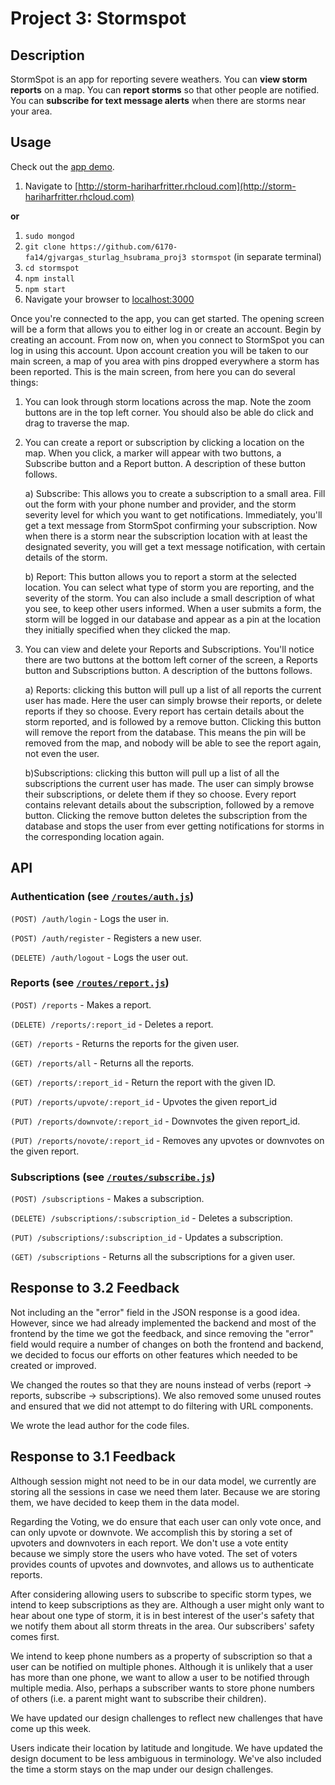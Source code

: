 # Project 3: Stormspot

## Description

StormSpot is an app for reporting severe weathers. You can **view storm reports** on a map. You can **report storms** so that other people are notified. You can **subscribe for text message alerts** when there are storms near your area.

## Usage

Check out the [app demo](https://www.youtube.com/watch?v=G7n9BIvYUT4&feature=youtu.be).

1. Navigate to [http://storm-hariharfritter.rhcloud.com](http://storm-hariharfritter.rhcloud.com)

**or**

1. `sudo mongod`
2. `git clone https://github.com/6170-fa14/gjvargas_sturlag_hsubrama_proj3 stormspot` (in separate terminal)
3. `cd stormspot`
4. `npm install`
5. `npm start`
6. Navigate your browser to [localhost:3000](http://localhost:3000)

Once you're connected to the app, you can get started. The opening screen will be
a form that allows you to either log in or create an account. Begin by creating an account.
From now on, when you connect to StormSpot you can log in using this account.
Upon account creation you will be taken to our main screen, a map of you area
with pins dropped everywhere a storm has been reported. This is the main screen,
from here you can do several things:

  1) You can look through storm locations across the map. Note the zoom buttons
  are in the top left corner. You should also be able do click and drag to traverse the map.

  2) You can create a report or subscription by clicking a location on the map. When
  you click, a marker will appear with two buttons, a Subscribe button and a Report
  button. A description of these button follows.

      a) Subscribe: This allows you to create a subscription to a small area. Fill
      out the form with your phone number and provider, and the storm severity level
      for which you want to get notifications. Immediately, you'll get a text message
      from StormSpot confirming your subscription. Now when there is a storm near the
      subscription location with at least the designated severity, you will get a
      text message notification, with certain details of the storm.

      b) Report: This button allows you to report a storm at the selected location.
      You can select what type of storm you are reporting, and the severity of the
      storm. You can also include a small description of what you see, to keep other
      users informed. When a user submits a form, the storm will be logged in our
      database and appear as a pin at the location they initially specified when
      they clicked the map.

  3) You can view and delete your Reports and Subscriptions. You'll notice there
  are two buttons at the bottom left corner of the screen, a Reports button and
  Subscriptions button. A description of the buttons follows.

      a) Reports: clicking this button will pull up a list of all reports the current
      user has made. Here the user can simply browse their reports, or delete reports
      if they so choose. Every report has certain details about the storm reported,
      and is followed by a remove button. Clicking this button will remove the report
      from the database. This means the pin will be removed from the map, and nobody
      will be able to see the report again, not even the user.

      b)Subscriptions: clicking this button will pull up a list of all the subscriptions
      the current user has made. The user can simply browse their subscriptions, or
      delete them if they so choose. Every report contains relevant details about the
      subscription, followed by a remove button. Clicking the remove button deletes
      the subscription from the database and stops the user from ever getting notifications
      for storms in the corresponding location again.

## API

### Authentication (see [`/routes/auth.js`](https://github.com/6170-fa14/gjvargas_sturlag_hsubrama_proj3/blob/master/routes/auth.js))

`(POST) /auth/login` - Logs the user in.

`(POST) /auth/register` - Registers a new user.

`(DELETE) /auth/logout` - Logs the user out.

### Reports  (see [`/routes/report.js`](https://github.com/6170-fa14/gjvargas_sturlag_hsubrama_proj3/blob/master/routes/report.js))

`(POST) /reports` - Makes a report.

`(DELETE) /reports/:report_id` - Deletes a report.

`(GET) /reports` - Returns the reports for the given user.

`(GET) /reports/all` - Returns all the reports.

`(GET) /reports/:report_id` - Return the report with the given ID.

`(PUT) /reports/upvote/:report_id` - Upvotes the given report_id

`(PUT) /reports/downvote/:report_id` - Downvotes the given report_id.

`(PUT) /reports/novote/:report_id` - Removes any upvotes or downvotes on the given report.

### Subscriptions  (see [`/routes/subscribe.js`](https://github.com/6170-fa14/gjvargas_sturlag_hsubrama_proj3/blob/master/routes/subscribe.js))

`(POST) /subscriptions` - Makes a subscription.

`(DELETE) /subscriptions/:subscription_id` - Deletes a subscription.

`(PUT) /subscriptions/:subscription_id` - Updates a subscription.

`(GET) /subscriptions` - Returns all the subscriptions for a given user.

## Response to 3.2 Feedback

Not including an the "error" field in the JSON response is a good idea. However, since we had already implemented the backend and most of the frontend by the time we got the feedback, and since removing the "error" field would require a number of changes on both the frontend and backend, we decided to focus our efforts on other features which needed to be created or improved.

We changed the routes so that they are nouns instead of verbs (report -> reports, subscribe -> subscriptions). We also removed some unused routes and ensured that we did not attempt to do filtering with URL components.

We wrote the lead author for the code files.

## Response to 3.1 Feedback

Although session might not need to be in our data model, we currently are
storing all the sessions in case we need them later. Because we are storing
them, we have decided to keep them in the data model.

Regarding the Voting, we do ensure that each user can only vote once, and
can only upvote or downvote. We accomplish this by storing a set of upvoters
and downvoters in each report. We don't use a vote entity because we simply
store the users who have voted. The set of voters provides counts of upvotes
and downvotes, and allows us to authenticate reports.

After considering allowing users to subscribe to specific storm types, we
intend to keep subscriptions as they are. Although a user might only want to
hear about one type of storm, it is in best interest of the user's safety that
we notify them about all storm threats in the area. Our subscribers' safety comes
first.

We intend to keep phone numbers as a property of subscription so that a user
can be notified on multiple phones. Although it is unlikely that a user has
more than one phone, we want to allow a user to be notified through multiple
media. Also, perhaps a subscriber wants to store phone numbers of others (i.e.
a parent might want to subscribe their children).

We have updated our design challenges to reflect new challenges that have come
up this week.

Users indicate their location by latitude and longitude. We have updated the
design document to be less ambiguous in terminology. We've also included the
time a storm stays on the map under our design challenges.
